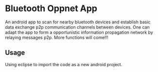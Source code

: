 Bluetooth Oppnet App
=============================================================
An android app to scan for nearby bluetooth devices and establish basic data exchange p2p communication channels between devices.
One can adapt the app to form a opportunistic information propagation network by relaying messages p2p.
More functions will come!!!

Usage
-------------------------------------------------------------
Using eclipse to import the code as a new android project.
